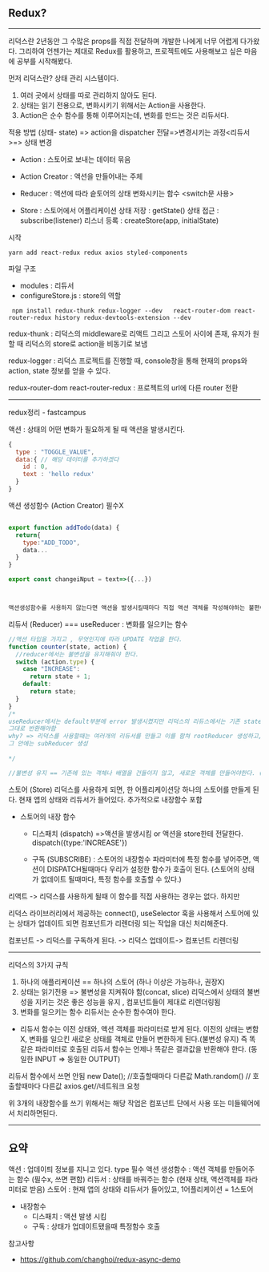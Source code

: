 ## Redux?

---

리덕스란 2년동안 그 수많은 props를 직접 전달하며 개발한 나에게 너무 어렵게 다가왔다.
그리하여 언젠가는 제대로 Redux를 활용하고, 프로젝트에도 사용해보고 싶은 마음에 공부를 시작해봤다.

먼저 리덕스란?
상태 관리 시스템이다.

1. 여러 곳에서 상태를 따로 관리하지 않아도 된다.
2. 상태는 읽기 전용으로, 변화시키기 위해서는 Action을 사용한다.
3. Action은 순수 함수를 통해 이루어지는데, 변화를 만드는 것은 리듀서다.

적용 방법
(상태- state) => action을 dispatcher 전달=>변경시키는 과정<리듀서>=> 상태 변경

- Action
  : 스토어로 보내는 데이터 묶음
- Action Creator
  : 액션을 만들어내는 주체

- Reducer
  : 액션에 따라 슽토어의 상태 변화시키는 함수 <switch문 사용>
- Store
  : 스토어에서 어플리케이션 상태 저장
  : getState() 상태 접근
  : subscribe(listener) 리스너 등록
  : createStore(app, initialState)

시작

```
yarn add react-redux redux axios styled-components
```

파일 구조

- modules : 리듀서
- configureStore.js : store의 역할

```
 npm install redux-thunk redux-logger --dev   react-router-dom react-router-redux history redux-devtools-extension --dev

```

redux-thunk : 리덕스의 middleware로 리액트 그리고 스토어 사이에 존재, 유저가 원할 때 리덕스의 store로 action을 비동기로 보냄

redux-logger : 리덕스 프로젝트를 진행할 때, console창을 통해 현재의 props와 action, state 정보를 얻을 수 있다.

redux-router-dom
react-router-redux : 프로젝트의 url에 다른 router 전환

---

redux정리 - fastcampus

액션 : 상태의 어떤 변화가 필요하게 될 때 액션을 발생시킨다.

```javascript
{
  type : "TOGGLE_VALUE",
  data:{ // 해당 데이터를 추가하겠다
    id : 0,
    text : 'hello redux'
  }
}
```

액션 생성함수 (Action Creator) 필수X

```javascript

export function addTodo(data) {
  return{
    type:"ADD_TODO",
    data...
  }
}

export const changeiNput = text=>({...})



액션생성함수를 사용하지 않는다면 액션을 발생시킬때마다 직접 액션 객체를 작성해야하는 불편이 있다.
```

리듀서 (Reducer) === useReducer
: 변화를 일으키는 함수

```javascript
//액션 타입을 가지고 , 무엇인지에 따라 UPDATE 작업을 한다.
function counter(state, action) {
  //reducer에서는 불변성을 유지해줘야 한다.
  switch (action.type) {
    case "INCREASE":
      return state + 1;
    default:
      return state;
  }
}
/*
useReducer에서는 default부분에 error 발생시켰지만 리덕스의 리듀스에서는 기존 state를
그대로 반환해야함
why? => 리덕스를 사용할때는 여러개의 리듀서를 만들고 이를 함쳐 rootReducer 생성하고, 
그 안에는 subReducer 생성
 
*/

//불변성 유지 == 기존에 있는 객체나 배열을 건들이지 않고, 새로운 객체를 만들어야한다. (... or concat)
```

스토어 (Store)
리덕스를 사용하게 되면, 한 어플리케이션당 하나의 스토어를 만들게 된다.
현재 앱의 상태와 리듀서가 들어있다. 추가적으로 내장함수 포함

- 스토어의 내장 함수

  - 디스패치 (dispatch) =>액션을 발생시킴 or 액션을 store한테 전달한다.
    dispatch({type:'INCREASE'})

  - 구독 (SUBSCRIBE) : 스토어의 내장함수
    파라미터에 특정 함수를 넣어주면, 액션이 DISPATCH될때마다 우리가 설정한 함수가 호출이 된다. (스토어의 상태가 없데이트 될때마다, 특정 함수를 호출할 수 있다.)

리액트 -> 리덕스를 사용하게 될때 이 함수를 직접 사용하는 경우는 없다.
하지만

리덕스 라이브러리에서 제공하는 connect(), useSelector 훅을 사용해서 스토어에 있는 상태가 업데이트 되면 컴포넌트가 리렌더링 되는 작업을 대신 처리해준다.

컴포넌트 -> 리덕스를 구독하게 된다. -> 리덕스 업데이트-> 컴포넌트 리렌더링

---

리덕스의 3가지 규칙

1. 하나의 애플리케이션 == 하나의 스토어 (하나 이상은 가능하나, 권장X)
2. 상태는 읽기전용 => 불변성을 지켜줘야 함(concat, slice)
   리덕스에서 상태의 불변성을 지키는 것은 좋은 성능을 유지 , 컴포넌트들이 제대로 리렌더링됨
3. 변화를 일으키는 함수 리듀서는 순수한 함수여야 한다.

- 리듀서 함수는 이전 상태와, 액션 객체를 파라미터로 받게 된다.
  이전의 상태는 변함X, 변화를 일으킨 새로운 상태를 객체로 만들어 변한하게 된다.(불변성 유지)
  즉 똑같은 파라미터로 호출된 리듀서 함수는 언제나 똑같은 결과값을 반환해야 한다. (동일한 INPUT => 동일한 OUTPUT)

리듀서 함수에서 쓰면 안됨
new Date(); //호출할때마다 다른값
Math.random() // 호출할때마다 다른값
axios.get//네트워크 요청

위 3개의 내장함수를 쓰기 위해서는 해당 작업은 컴포넌트 단에서 사용 또는 미들웨어에서 처리하면된다.

---

## 요약

액션 : 업데이틔 정보를 지니고 있다. type 필수
액션 생성함수 : 액션 객체를 만들어주는 함수 (필수x, 쓰면 편함)
리듀서 : 상태를 바꿔주는 함수 (현재 상태, 액션객체를 파라미터로 받음)
스토어 : 현재 앱의 상태와 리듀서가 들어있고, 1어플리케이션 = 1스토어

- 내장함수
  - 디스패치 : 액션 발생 시킴
  - 구독 : 상태가 업데이트됐을때 특정함수 호출

참고사항

- https://github.com/changhoi/redux-async-demo
